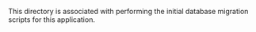This directory is associated with performing the initial database migration scripts for this application.